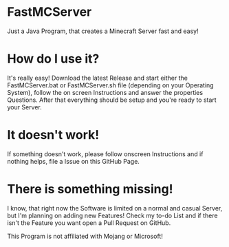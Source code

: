 # FastMCServer
Just a Java Program, that creates a Minecraft Server fast and easy!

# How do I use it?
It's really easy!
Download the latest Release and start either the FastMCServer.bat or FastMCServer.sh file (depending on your Operating System), follow the on screen Instructions and answer the properties Questions.
After that everything should be setup and you're ready to start your Server.

# It doesn't work!
If something doesn't work, please follow onscreen Instructions and if nothing helps, file a Issue on this GitHub Page.

# There is something missing!
I know, that right now the Software is limited on a normal and casual Server, but I'm planning on adding new Features!
Check my to-do List and if there isn't the Feature you want open a Pull Request on GitHub.

This Program is not affiliated with Mojang or Microsoft!
